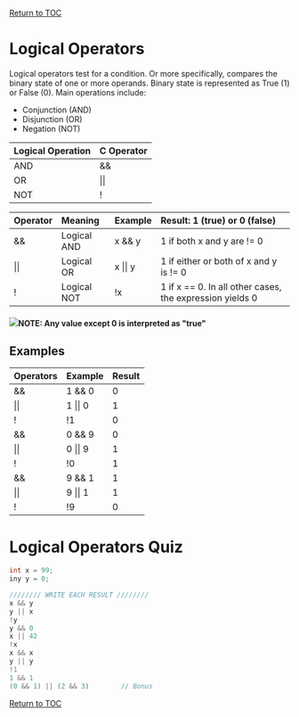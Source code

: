 <a href="https://github.com/CyberTrainingUSAF/05-C-Programming/blob/master/00-Table-of-Contents.md" rel="Return to TOC"> Return to TOC </a>

# Logical Operators

Logical operators test for a condition. Or more specifically, compares the binary state of one or more operands. Binary state is represented as True \(1\) or False \(0\). Main operations include:

* Conjunction \(AND\)
* Disjunction \(OR\)
* Negation \(NOT\)

| **Logical Operation** | **C Operator** |
| :--- | :--- |
| AND | && |
| OR | \|\| |
| NOT | ! |

| **Operator** | **Meaning** | **Example** | **Result: 1 \(true\) or 0 \(false\)** |
| :--- | :--- | :--- | :--- |
| && | Logical AND | x && y | 1 if both x and y are != 0 |
| \|\| | Logical OR | x \|\| y | 1 if either or both of x and y is != 0 |
| ! | Logical NOT | !x | 1 if x == 0. In all other cases, the expression yields 0 |

#### ![](/assets/Capture.PNG)NOTE: Any value except 0 is interpreted as "true"

## Examples

| **Operators** | **Example** | **Result** |
| :--- | :--- | :--- |
| && | 1 && 0 | 0 |
| \|\| | 1 \|\| 0 | 1 |
| ! | !1 | 0 |
| && | 0 && 9 | 0 |
| \|\| | 0 \|\| 9 | 1 |
| ! | !0 | 1 |
| && | 9 && 1 | 1 |
| \|\| | 9 \|\| 1 | 1 |
| ! | !9 | 0 |

# Logical Operators Quiz

```c
int x = 99;
iny y = 0;

//////// WRITE EACH RESULT ////////
x && y
y || x
!y
y && 0
x || 42
!x
x && x
y || y
!1
1 && 1
(0 && 1) || (2 && 3)        // Bonus
```

<a href="https://github.com/CyberTrainingUSAF/05-C-Programming/blob/master/05_Operators_expressions/05_assignment-operators.md" rel="Return to TOC"> Return to TOC </a>

